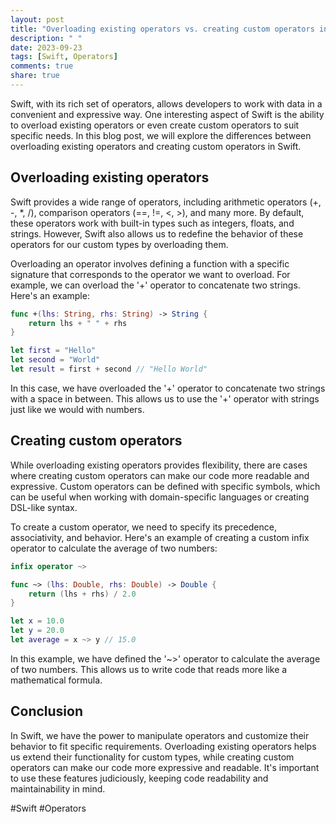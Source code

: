 ```yaml
---
layout: post
title: "Overloading existing operators vs. creating custom operators in Swift"
description: " "
date: 2023-09-23
tags: [Swift, Operators]
comments: true
share: true
---
```


Swift, with its rich set of operators, allows developers to work with data in a convenient and expressive way. One interesting aspect of Swift is the ability to overload existing operators or even create custom operators to suit specific needs. In this blog post, we will explore the differences between overloading existing operators and creating custom operators in Swift.

## Overloading existing operators

Swift provides a wide range of operators, including arithmetic operators (+, -, *, /), comparison operators (==, !=, <, >), and many more. By default, these operators work with built-in types such as integers, floats, and strings. However, Swift also allows us to redefine the behavior of these operators for our custom types by overloading them.

Overloading an operator involves defining a function with a specific signature that corresponds to the operator we want to overload. For example, we can overload the '+' operator to concatenate two strings. Here's an example:

```swift
func +(lhs: String, rhs: String) -> String {
    return lhs + " " + rhs
}

let first = "Hello"
let second = "World"
let result = first + second // "Hello World"
```

In this case, we have overloaded the '+' operator to concatenate two strings with a space in between. This allows us to use the '+' operator with strings just like we would with numbers.

## Creating custom operators

While overloading existing operators provides flexibility, there are cases where creating custom operators can make our code more readable and expressive. Custom operators can be defined with specific symbols, which can be useful when working with domain-specific languages or creating DSL-like syntax.

To create a custom operator, we need to specify its precedence, associativity, and behavior. Here's an example of creating a custom infix operator to calculate the average of two numbers:

```swift
infix operator ~>

func ~> (lhs: Double, rhs: Double) -> Double {
    return (lhs + rhs) / 2.0
}

let x = 10.0
let y = 20.0
let average = x ~> y // 15.0
```

In this example, we have defined the '~>' operator to calculate the average of two numbers. This allows us to write code that reads more like a mathematical formula.

## Conclusion

In Swift, we have the power to manipulate operators and customize their behavior to fit specific requirements. Overloading existing operators helps us extend their functionality for custom types, while creating custom operators can make our code more expressive and readable. It's important to use these features judiciously, keeping code readability and maintainability in mind.

#Swift #Operators